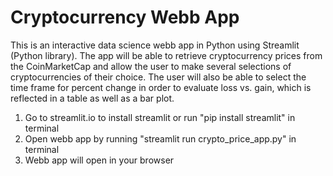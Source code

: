 # Cryptocurrency Webb App
This is an interactive data science webb app in Python using Streamlit (Python library). The app will be able to retrieve cryptocurrency prices from the CoinMarketCap and allow the user to make several selections of cryptocurrencies of their choice. The user will also be able to select the time frame for percent change in order to evaluate loss vs. gain, which is reflected in a table as well as a bar plot. 

1. Go to streamlit.io to install streamlit or run "pip install streamlit" in terminal
2. Open webb app by running "streamlit run crypto_price_app.py" in terminal
3. Webb app will open in your browser
